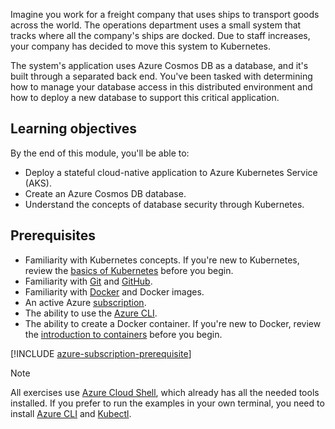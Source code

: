 Imagine you work for a freight company that uses ships to transport goods across the world. The operations department uses a small system that tracks where all the company's ships are docked. Due to staff increases, your company has decided to move this system to Kubernetes.

The system's application uses Azure Cosmos DB as a database, and it's built through a separated back end. You've been tasked with determining how to manage your database access in this distributed environment and how to deploy a new database to support this critical application.

## Learning objectives

By the end of this module, you'll be able to:

- Deploy a stateful cloud-native application to Azure Kubernetes Service (AKS).
- Create an Azure Cosmos DB database.
- Understand the concepts of database security through Kubernetes.

## Prerequisites

- Familiarity with Kubernetes concepts. If you're new to Kubernetes, review the [basics of Kubernetes](https://azure.microsoft.com/topic/what-is-kubernetes) before you begin.
- Familiarity with [Git](/contribute/git-github-fundamentals) and [GitHub](https://github.com).
- Familiarity with [Docker](https://docker.com) and Docker images.
- An active Azure [subscription](https://azure.microsoft.com/products/kubernetes-service).
- The ability to use the [Azure CLI](/azure/aks/kubernetes-walkthrough).
- The ability to create a Docker container. If you're new to Docker, review the [introduction to containers](/training/modules/intro-to-containers/) before you begin.

[!INCLUDE [azure-subscription-prerequisite](../../../includes/azure-subscription-prerequisite.md)]

> [!NOTE]
> All exercises use [Azure Cloud Shell](/azure/cloud-shell/overview), which already has all the needed tools installed. If you prefer to run the examples in your own terminal, you need to install [Azure CLI](/azure/aks/kubernetes-walkthrough) and [Kubectl](/azure/aks/kubernetes-walkthrough#connect-to-the-cluster).
